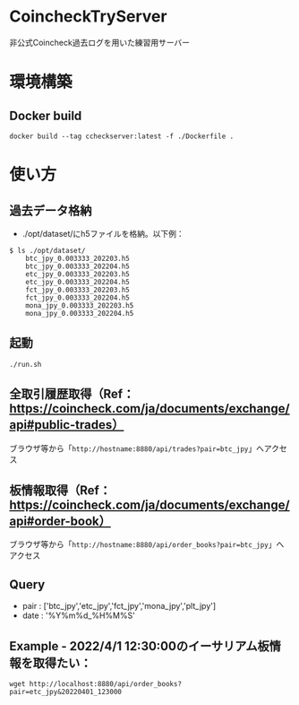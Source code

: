 # CoincheckTryServer
非公式Coincheck過去ログを用いた練習用サーバー

# 環境構築
## Docker build
```
docker build --tag ccheckserver:latest -f ./Dockerfile .
```

# 使い方
## 過去データ格納
* ./opt/dataset/にh5ファイルを格納。以下例：
```
$ ls ./opt/dataset/
	btc_jpy_0.003333_202203.h5
	btc_jpy_0.003333_202204.h5
	etc_jpy_0.003333_202203.h5
	etc_jpy_0.003333_202204.h5
	fct_jpy_0.003333_202203.h5
	fct_jpy_0.003333_202204.h5
	mona_jpy_0.003333_202203.h5
	mona_jpy_0.003333_202204.h5
```
## 起動
```
./run.sh
```
## 全取引履歴取得（Ref：https://coincheck.com/ja/documents/exchange/api#public-trades）
ブラウザ等から「```http://hostname:8880/api/trades?pair=btc_jpy```」へアクセス
## 板情報取得（Ref：https://coincheck.com/ja/documents/exchange/api#order-book）
ブラウザ等から「```http://hostname:8880/api/order_books?pair=btc_jpy```」へアクセス
## Query
* pair : ['btc_jpy','etc_jpy','fct_jpy','mona_jpy','plt_jpy']
* date : '%Y%m%d_%H%M%S'
## Example - 2022/4/1 12:30:00のイーサリアム板情報を取得たい：
```
wget http://localhost:8880/api/order_books?pair=etc_jpy&20220401_123000
```
